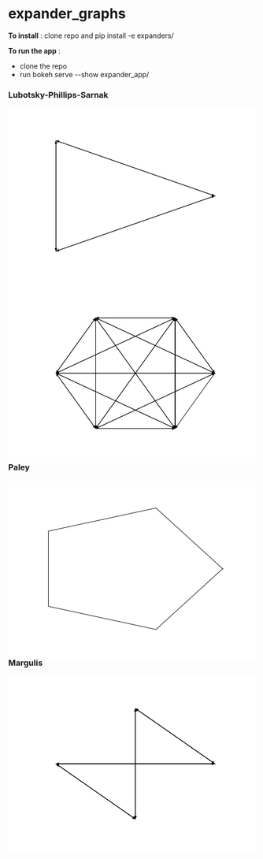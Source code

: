 # expander_graphs

**To install** : clone repo and pip install -e expanders/


**To run the app** :
* clone the repo
* run bokeh serve --show expander_app/

### Lubotsky-Phillips-Sarnak

<img src="./lps3.gif"
     alt="LPS3"
     style="float: left; margin-right: 10px;" />

<img src="./lps.gif"
     alt="LPS"
     style="float: left; margin-right: 10px;" />
     
### Paley

<img src="./paley.gif"
     alt="Paley"
     style="float: left; margin-right: 10px;" />
     
### Margulis

<img src="./margulis.gif"
     alt="Margulis"
     style="float: left; margin-right: 10px;" />
     
